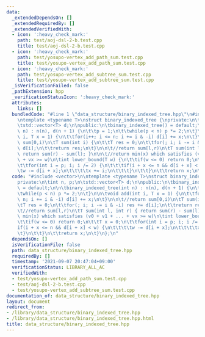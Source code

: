 ```yaml
---
data:
  _extendedDependsOn: []
  _extendedRequiredBy: []
  _extendedVerifiedWith:
  - icon: ':heavy_check_mark:'
    path: test/aoj-dsl-2-b.test.cpp
    title: test/aoj-dsl-2-b.test.cpp
  - icon: ':heavy_check_mark:'
    path: test/yosupo-vertex_add_path_sum.test.cpp
    title: test/yosupo-vertex_add_path_sum.test.cpp
  - icon: ':heavy_check_mark:'
    path: test/yosupo-vertex_add_subtree_sum.test.cpp
    title: test/yosupo-vertex_add_subtree_sum.test.cpp
  _isVerificationFailed: false
  _pathExtension: hpp
  _verificationStatusIcon: ':heavy_check_mark:'
  attributes:
    links: []
  bundledCode: "#line 1 \"data_structure/binary_indexed_tree.hpp\"\n#include <vector>\n\
    \ntemplate <typename T>\nstruct binary_indexed_tree {\nprivate:\n\tint n, p;\n\
    \tstd::vector<T> d;\n\npublic:\n\tbinary_indexed_tree() = default;\n\n\tbinary_indexed_tree(int\
    \ n) : n(n), d(n + 1) {\n\t\tp = 1;\n\t\twhile(p < n) p *= 2;\n\t}\n\n\tvoid add(int\
    \ i, T x = 1) {\n\t\tfor(i++; i <= n; i += i & -i) d[i] += x;\n\t}\n\n\t//return\
    \ sum[0,i)\n\tT sum(int i) {\n\t\tT res = 0;\n\t\tfor(; i; i -= i & -i) res +=\
    \ d[i];\n\t\treturn res;\n\t}\n\n\t//return sum[l,r)\n\tT sum(int l, int r) {\
    \ return sum(r) - sum(l); }\n\n\t//return min(x) which satisfies (v0 + v1 + ...\
    \ + vx >= w)\n\tint lower_bound(T w) {\n\t\tif(w <= 0) return 0;\n\t\tT x = 0;\n\
    \t\tfor(int i = p; i; i /= 2) {\n\t\t\tif(i + x <= n && d[i + x] < w) {\n\t\t\t\
    \tw -= d[i + x];\n\t\t\t\tx += i;\n\t\t\t}\n\t\t}\n\t\treturn x;\n\t}\n};\n"
  code: "#include <vector>\n\ntemplate <typename T>\nstruct binary_indexed_tree {\n\
    private:\n\tint n, p;\n\tstd::vector<T> d;\n\npublic:\n\tbinary_indexed_tree()\
    \ = default;\n\n\tbinary_indexed_tree(int n) : n(n), d(n + 1) {\n\t\tp = 1;\n\t\
    \twhile(p < n) p *= 2;\n\t}\n\n\tvoid add(int i, T x = 1) {\n\t\tfor(i++; i <=\
    \ n; i += i & -i) d[i] += x;\n\t}\n\n\t//return sum[0,i)\n\tT sum(int i) {\n\t\
    \tT res = 0;\n\t\tfor(; i; i -= i & -i) res += d[i];\n\t\treturn res;\n\t}\n\n\
    \t//return sum[l,r)\n\tT sum(int l, int r) { return sum(r) - sum(l); }\n\n\t//return\
    \ min(x) which satisfies (v0 + v1 + ... + vx >= w)\n\tint lower_bound(T w) {\n\
    \t\tif(w <= 0) return 0;\n\t\tT x = 0;\n\t\tfor(int i = p; i; i /= 2) {\n\t\t\t\
    if(i + x <= n && d[i + x] < w) {\n\t\t\t\tw -= d[i + x];\n\t\t\t\tx += i;\n\t\t\
    \t}\n\t\t}\n\t\treturn x;\n\t}\n};\n"
  dependsOn: []
  isVerificationFile: false
  path: data_structure/binary_indexed_tree.hpp
  requiredBy: []
  timestamp: '2021-09-07 20:47:04+09:00'
  verificationStatus: LIBRARY_ALL_AC
  verifiedWith:
  - test/yosupo-vertex_add_path_sum.test.cpp
  - test/aoj-dsl-2-b.test.cpp
  - test/yosupo-vertex_add_subtree_sum.test.cpp
documentation_of: data_structure/binary_indexed_tree.hpp
layout: document
redirect_from:
- /library/data_structure/binary_indexed_tree.hpp
- /library/data_structure/binary_indexed_tree.hpp.html
title: data_structure/binary_indexed_tree.hpp
---
```

